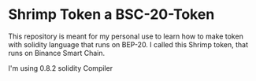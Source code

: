 # Shrimp Token a BSC-20-Token
This repository is meant for my personal use to learn how to make token with solidity language that runs on BEP-20.
I called this Shrimp token, that runs on Binance Smart Chain.

I'm using 0.8.2 solidity Compiler
